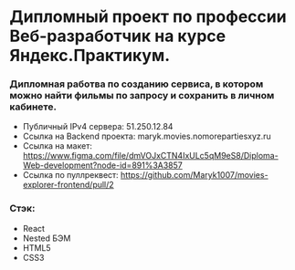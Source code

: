 # Дипломный проект по профессии Веб-разработчик на курсе Яндекс.Практикум.  

### Дипломная работва по созданию сервиса, в котором можно найти фильмы по запросу и сохранить в личном кабинете.  

* Публичный IPv4 сервера: 51.250.12.84  
* Ссылка на Backend проекта: maryk.movies.nomorepartiesxyz.ru  
* Ссылка на макет: https://www.figma.com/file/dmVOJxCTN4IxULc5qM9eS8/Diploma-Web-development?node-id=891%3A3857  
* Cсылка по пуллреквест: https://github.com/Maryk1007/movies-explorer-frontend/pull/2

### Стэк:  
* React 
* Nested БЭМ 
* HTML5  
* CSS3 